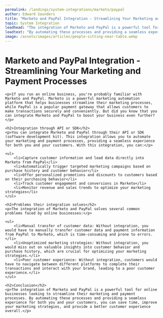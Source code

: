 ```yaml
---
permalink: /landings/system-integrations/marketo/paypal
author: Edward Saunders
title: "Marketo and PayPal Integration - Streamlining Your Marketing and Payment Processes"
topic: System Integration
leadhead: "The integration of Marketo and PayPal is a powerful tool for online businesses looking to streamline their marketing and payment processes"
leadtext: "By automating these processes and providing a seamless experience for both you and your customers, you can save time, improve your marketing strategies, and provide a better customer experience overall."
image: /assets/images/articles/people-sitting-near-table.webp
---
```

<div class="arttext">	<h1>Marketo and PayPal Integration - Streamlining Your Marketing and Payment Processes</h1>

	<p>If you run an online business, you're probably familiar with Marketo and PayPal. Marketo is a powerful marketing automation platform that helps businesses streamline their marketing processes, while PayPal is a popular payment gateway that allows customers to make transactions securely and conveniently. But did you know that you can integrate Marketo and PayPal to boost your business even further?</p>

	<h2>Integration through API or SDK</h2>
	<p>You can integrate Marketo and PayPal through their API or SDK (software development kit). This integration allows you to automate your marketing and payment processes, providing a seamless experience for both you and your customers. With this integration, you can:</p>
	
	<ul>
		<li>Capture customer information and lead data directly into Marketo from PayPal</li>
		<li>Automatically trigger targeted marketing campaigns based on purchase history and customer behavior</li>
		<li>Offer personalized promotions and discounts to customers based on their purchasing behavior</li>
		<li>Track customer engagement and conversions in Marketo</li>
		<li>Monitor revenue and sales trends to optimize your marketing strategies</li>
	</ul>

	<h2>Problems their integration solves</h2>
	<p>The integration of Marketo and PayPal solves several common problems faced by online businesses:</p>

	<ul>
		<li>Manual transfer of customer data: Without integration, you would have to manually transfer customer data and payment information from PayPal to Marketo, which is time-consuming and prone to errors.</li>
		<li>Unoptimized marketing strategies: Without integration, you would miss out on valuable insights into customer behavior and purchase history, which are crucial for optimizing your marketing strategies.</li>
		<li>Poor customer experience: Without integration, customers would have to navigate between different platforms to complete their transactions and interact with your brand, leading to a poor customer experience.</li>
	</ul>

	<h2>Conclusion</h2>
	<p>The integration of Marketo and PayPal is a powerful tool for online businesses looking to streamline their marketing and payment processes. By automating these processes and providing a seamless experience for both you and your customers, you can save time, improve your marketing strategies, and provide a better customer experience overall.</p>
</div>
